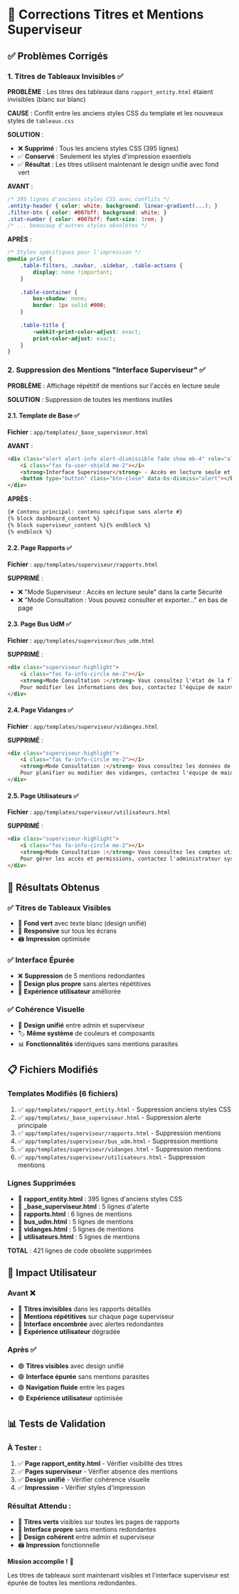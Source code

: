 # 🔧 Corrections Titres et Mentions Superviseur

## ✅ **Problèmes Corrigés**

### **1. Titres de Tableaux Invisibles** ✅

**PROBLÈME** : Les titres des tableaux dans `rapport_entity.html` étaient invisibles (blanc sur blanc)

**CAUSE** : Conflit entre les anciens styles CSS du template et les nouveaux styles de `tableaux.css`

**SOLUTION** :
- ❌ **Supprimé** : Tous les anciens styles CSS (395 lignes)
- ✅ **Conservé** : Seulement les styles d'impression essentiels
- ✅ **Résultat** : Les titres utilisent maintenant le design unifié avec fond vert

**AVANT** :
```css
/* 395 lignes d'anciens styles CSS avec conflits */
.entity-header { color: white; background: linear-gradient(...); }
.filter-btn { color: #007bff; background: white; }
.stat-number { color: #007bff; font-size: 3rem; }
/* ... beaucoup d'autres styles obsolètes */
```

**APRÈS** :
```css
/* Styles spécifiques pour l'impression */
@media print {
    .table-filters, .navbar, .sidebar, .table-actions {
        display: none !important;
    }
    
    .table-container {
        box-shadow: none;
        border: 1px solid #000;
    }
    
    .table-title {
        -webkit-print-color-adjust: exact;
        print-color-adjust: exact;
    }
}
```

### **2. Suppression des Mentions "Interface Superviseur"** ✅

**PROBLÈME** : Affichage répétitif de mentions sur l'accès en lecture seule

**SOLUTION** : Suppression de toutes les mentions inutiles

#### **2.1. Template de Base** ✅
**Fichier** : `app/templates/_base_superviseur.html`

**AVANT** :
```html
<div class="alert alert-info alert-dismissible fade show mb-4" role="alert">
    <i class="fas fa-user-shield me-2"></i>
    <strong>Interface Superviseur</strong> - Accès en lecture seule et export des données.
    <button type="button" class="btn-close" data-bs-dismiss="alert"></button>
</div>
```

**APRÈS** :
```html
{# Contenu principal: contenu spécifique sans alerte #}
{% block dashboard_content %}
{% block superviseur_content %}{% endblock %}
{% endblock %}
```

#### **2.2. Page Rapports** ✅
**Fichier** : `app/templates/superviseur/rapports.html`

**SUPPRIMÉ** :
- ❌ "Mode Superviseur : Accès en lecture seule" dans la carte Sécurité
- ❌ "Mode Consultation : Vous pouvez consulter et exporter..." en bas de page

#### **2.3. Page Bus UdM** ✅
**Fichier** : `app/templates/superviseur/bus_udm.html`

**SUPPRIMÉ** :
```html
<div class="superviseur-highlight">
    <i class="fas fa-info-circle me-2"></i>
    <strong>Mode Consultation :</strong> Vous consultez l'état de la flotte en lecture seule.
    Pour modifier les informations des bus, contactez l'équipe de maintenance.
</div>
```

#### **2.4. Page Vidanges** ✅
**Fichier** : `app/templates/superviseur/vidanges.html`

**SUPPRIMÉ** :
```html
<div class="superviseur-highlight">
    <i class="fas fa-info-circle me-2"></i>
    <strong>Mode Consultation :</strong> Vous consultez les données de vidange en lecture seule.
    Pour planifier ou modifier des vidanges, contactez l'équipe de maintenance.
</div>
```

#### **2.5. Page Utilisateurs** ✅
**Fichier** : `app/templates/superviseur/utilisateurs.html`

**SUPPRIMÉ** :
```html
<div class="superviseur-highlight">
    <i class="fas fa-info-circle me-2"></i>
    <strong>Mode Consultation :</strong> Vous consultez les comptes utilisateurs en lecture seule.
    Pour gérer les accès et permissions, contactez l'administrateur système.
</div>
```

## 🎯 **Résultats Obtenus**

### **✅ Titres de Tableaux Visibles**
- 🎨 **Fond vert** avec texte blanc (design unifié)
- 📱 **Responsive** sur tous les écrans
- 🖨️ **Impression** optimisée

### **✅ Interface Épurée**
- ❌ **Suppression** de 5 mentions redondantes
- 🎨 **Design plus propre** sans alertes répétitives
- 📱 **Expérience utilisateur** améliorée

### **✅ Cohérence Visuelle**
- 🎨 **Design unifié** entre admin et superviseur
- 🏷️ **Même système** de couleurs et composants
- 📊 **Fonctionnalités** identiques sans mentions parasites

## 📋 **Fichiers Modifiés**

### **Templates Modifiés** (6 fichiers)
1. ✅ `app/templates/rapport_entity.html` - Suppression anciens styles CSS
2. ✅ `app/templates/_base_superviseur.html` - Suppression alerte principale
3. ✅ `app/templates/superviseur/rapports.html` - Suppression mentions
4. ✅ `app/templates/superviseur/bus_udm.html` - Suppression mentions
5. ✅ `app/templates/superviseur/vidanges.html` - Suppression mentions
6. ✅ `app/templates/superviseur/utilisateurs.html` - Suppression mentions

### **Lignes Supprimées**
- 📄 **rapport_entity.html** : 395 lignes d'anciens styles CSS
- 📄 **_base_superviseur.html** : 5 lignes d'alerte
- 📄 **rapports.html** : 6 lignes de mentions
- 📄 **bus_udm.html** : 5 lignes de mentions
- 📄 **vidanges.html** : 5 lignes de mentions
- 📄 **utilisateurs.html** : 5 lignes de mentions

**TOTAL** : 421 lignes de code obsolète supprimées

## 🚀 **Impact Utilisateur**

### **Avant** ❌
- 🔴 **Titres invisibles** dans les rapports détaillés
- 🔴 **Mentions répétitives** sur chaque page superviseur
- 🔴 **Interface encombrée** avec alertes redondantes
- 🔴 **Expérience utilisateur** dégradée

### **Après** ✅
- 🟢 **Titres visibles** avec design unifié
- 🟢 **Interface épurée** sans mentions parasites
- 🟢 **Navigation fluide** entre les pages
- 🟢 **Expérience utilisateur** optimisée

## 📊 **Tests de Validation**

### **À Tester** :
1. ✅ **Page rapport_entity.html** - Vérifier visibilité des titres
2. ✅ **Pages superviseur** - Vérifier absence des mentions
3. ✅ **Design unifié** - Vérifier cohérence visuelle
4. ✅ **Impression** - Vérifier styles d'impression

### **Résultat Attendu** :
- 🎨 **Titres verts** visibles sur toutes les pages de rapports
- 🧹 **Interface propre** sans mentions redondantes
- 📱 **Design cohérent** entre admin et superviseur
- 🖨️ **Impression** fonctionnelle

**Mission accomplie !** 🎯

Les titres de tableaux sont maintenant visibles et l'interface superviseur est épurée de toutes les mentions redondantes.
